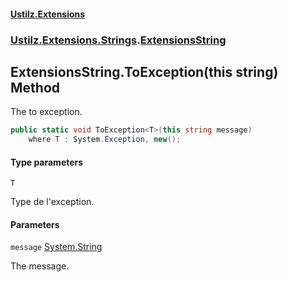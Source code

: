 #### [Ustilz.Extensions](index.md 'index')
### [Ustilz.Extensions.Strings](Ustilz.Extensions.Strings.md 'Ustilz.Extensions.Strings').[ExtensionsString](Ustilz.Extensions.Strings.ExtensionsString.md 'Ustilz.Extensions.Strings.ExtensionsString')

## ExtensionsString.ToException<T>(this string) Method

The to exception.

```csharp
public static void ToException<T>(this string message)
    where T : System.Exception, new();
```
#### Type parameters

<a name='Ustilz.Extensions.Strings.ExtensionsString.ToException_T_(thisstring).T'></a>

`T`

Type de l'exception.
#### Parameters

<a name='Ustilz.Extensions.Strings.ExtensionsString.ToException_T_(thisstring).message'></a>

`message` [System.String](https://docs.microsoft.com/en-us/dotnet/api/System.String 'System.String')

The message.